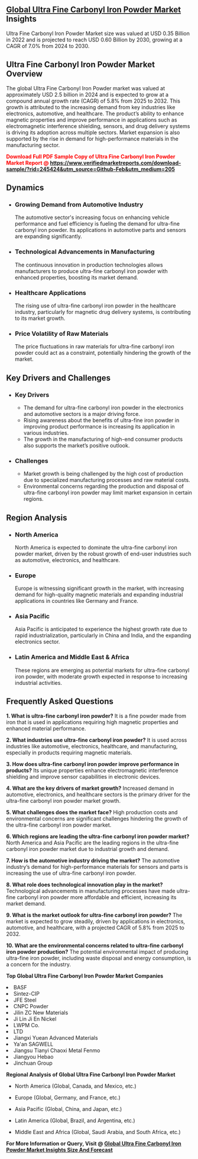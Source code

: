 <h2><a href="https://www.verifiedmarketreports.com/download-sample/?rid=245424&amp;utm_source=Github&amp;utm_medium=205" target="_blank">Global Ultra Fine Carbonyl Iron Powder Market</a> Insights</h2><p>Ultra Fine Carbonyl Iron Powder Market size was valued at USD 0.35 Billion in 2022 and is projected to reach USD 0.60 Billion by 2030, growing at a CAGR of 7.0% from 2024 to 2030.</p><p> <h2>Ultra Fine Carbonyl Iron Powder Market Overview</h2> <p>The global Ultra Fine Carbonyl Iron Powder market was valued at approximately USD 2.5 billion in 2024 and is expected to grow at a compound annual growth rate (CAGR) of 5.8% from 2025 to 2032. This growth is attributed to the increasing demand from key industries like electronics, automotive, and healthcare. The product’s ability to enhance magnetic properties and improve performance in applications such as electromagnetic interference shielding, sensors, and drug delivery systems is driving its adoption across multiple sectors. Market expansion is also supported by the rise in demand for high-performance materials in the manufacturing sector.</p> <p><strong><p><span class=""><span style="color: #ff0000;"><strong>Download Full PDF Sample Copy of Ultra Fine Carbonyl Iron Powder Market Report</strong> @ </span><a href="https://www.verifiedmarketreports.com/download-sample/?rid=245424&amp;utm_source=Github-Feb&amp;utm_medium=205" target="_blank">https://www.verifiedmarketreports.com/download-sample/?rid=245424&amp;utm_source=Github-Feb&amp;utm_medium=205</a></span></p></strong></p> <h2>Dynamics</h2> <ul> <li><h3>Growing Demand from Automotive Industry</h3> The automotive sector's increasing focus on enhancing vehicle performance and fuel efficiency is fueling the demand for ultra-fine carbonyl iron powder. Its applications in automotive parts and sensors are expanding significantly.</li> <li><h3>Technological Advancements in Manufacturing</h3> The continuous innovation in production technologies allows manufacturers to produce ultra-fine carbonyl iron powder with enhanced properties, boosting its market demand.</li> <li><h3>Healthcare Applications</h3> The rising use of ultra-fine carbonyl iron powder in the healthcare industry, particularly for magnetic drug delivery systems, is contributing to its market growth.</li> <li><h3>Price Volatility of Raw Materials</h3> The price fluctuations in raw materials for ultra-fine carbonyl iron powder could act as a constraint, potentially hindering the growth of the market.</li> </ul> <h2>Key Drivers and Challenges</h2> <ul> <li><h3>Key Drivers</h3> <ul> <li>The demand for ultra-fine carbonyl iron powder in the electronics and automotive sectors is a major driving force.</li> <li>Rising awareness about the benefits of ultra-fine iron powder in improving product performance is increasing its application in various industries.</li> <li>The growth in the manufacturing of high-end consumer products also supports the market’s positive outlook.</li> </ul> </li> <li><h3>Challenges</h3> <ul> <li>Market growth is being challenged by the high cost of production due to specialized manufacturing processes and raw material costs.</li> <li>Environmental concerns regarding the production and disposal of ultra-fine carbonyl iron powder may limit market expansion in certain regions.</li> </ul> </li> </ul> <h2>Region Analysis</h2> <ul> <li><h3>North America</h3> North America is expected to dominate the ultra-fine carbonyl iron powder market, driven by the robust growth of end-user industries such as automotive, electronics, and healthcare.</li> <li><h3>Europe</h3> Europe is witnessing significant growth in the market, with increasing demand for high-quality magnetic materials and expanding industrial applications in countries like Germany and France.</li> <li><h3>Asia Pacific</h3> Asia Pacific is anticipated to experience the highest growth rate due to rapid industrialization, particularly in China and India, and the expanding electronics sector.</li> <li><h3>Latin America and Middle East & Africa</h3> These regions are emerging as potential markets for ultra-fine carbonyl iron powder, with moderate growth expected in response to increasing industrial activities.</li> </ul> <h2>Frequently Asked Questions</h2> <p><strong>1. What is ultra-fine carbonyl iron powder?</strong> It is a fine powder made from iron that is used in applications requiring high magnetic properties and enhanced material performance.</p> <p><strong>2. What industries use ultra-fine carbonyl iron powder?</strong> It is used across industries like automotive, electronics, healthcare, and manufacturing, especially in products requiring magnetic materials.</p> <p><strong>3. How does ultra-fine carbonyl iron powder improve performance in products?</strong> Its unique properties enhance electromagnetic interference shielding and improve sensor capabilities in electronic devices.</p> <p><strong>4. What are the key drivers of market growth?</strong> Increased demand in automotive, electronics, and healthcare sectors is the primary driver for the ultra-fine carbonyl iron powder market growth.</p> <p><strong>5. What challenges does the market face?</strong> High production costs and environmental concerns are significant challenges hindering the growth of the ultra-fine carbonyl iron powder market.</p> <p><strong>6. Which regions are leading the ultra-fine carbonyl iron powder market?</strong> North America and Asia Pacific are the leading regions in the ultra-fine carbonyl iron powder market due to industrial growth and demand.</p> <p><strong>7. How is the automotive industry driving the market?</strong> The automotive industry’s demand for high-performance materials for sensors and parts is increasing the use of ultra-fine carbonyl iron powder.</p> <p><strong>8. What role does technological innovation play in the market?</strong> Technological advancements in manufacturing processes have made ultra-fine carbonyl iron powder more affordable and efficient, increasing its market demand.</p> <p><strong>9. What is the market outlook for ultra-fine carbonyl iron powder?</strong> The market is expected to grow steadily, driven by applications in electronics, automotive, and healthcare, with a projected CAGR of 5.8% from 2025 to 2032.</p> <p><strong>10. What are the environmental concerns related to ultra-fine carbonyl iron powder production?</strong> The potential environmental impact of producing ultra-fine iron powder, including waste disposal and energy consumption, is a concern for the industry.</p> </p><p><strong>Top Global Ultra Fine Carbonyl Iron Powder Market Companies</strong></p><div data-test-id=""><p><li>BASF</li><li> Sintez-CIP</li><li> JFE Steel</li><li> CNPC Powder</li><li> Jilin ZC New Materials</li><li> Ji Lin Ji En Nickel</li><li> LWPM Co.</li><li> LTD</li><li> Jiangxi Yuean Advanced Materials</li><li> Ya'an SAGWELL</li><li> Jiangsu Tianyi Chaoxi Metal Fenmo</li><li> Jiangyou Hebao</li><li> Jinchuan Group</li></p><div><strong>Regional Analysis of&nbsp;Global Ultra Fine Carbonyl Iron Powder Market</strong></div><ul><li dir="ltr"><p dir="ltr">North America&nbsp;(Global, Canada, and Mexico, etc.)</p></li><li dir="ltr"><p dir="ltr">Europe (Global, Germany, and France, etc.)</p></li><li dir="ltr"><p dir="ltr">Asia Pacific&nbsp;(Global, China, and Japan, etc.)</p></li><li dir="ltr"><p dir="ltr">Latin America&nbsp;(Global, Brazil, and Argentina, etc.)</p></li><li dir="ltr">Middle East and Africa&nbsp;(Global, Saudi Arabia, and South Africa, etc.)</li></ul><p><strong>For More Information or Query, Visit @&nbsp;</strong><strong><a href="https://www.verifiedmarketreports.com/product/ultra-fine-carbonyl-iron-powder-market/?utm_source=Github&amp;utm_medium=205" target="_blank">Global Ultra Fine Carbonyl Iron Powder Market Insights Size And Forecast</a></strong></p></div>
